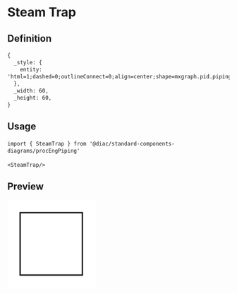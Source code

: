 # Steam Trap

## Definition

```
{
  _style: { 
    entity: 'html=1;dashed=0;outlineConnect=0;align=center;shape=mxgraph.pid.piping.steam_trap;',
  },
  _width: 60,
  _height: 60,
}
```

## Usage

```
import { SteamTrap } from '@diac/standard-components-diagrams/procEngPiping'

<SteamTrap/>
```

## Preview

<img src="./steam-trap.png" width="200"/>
